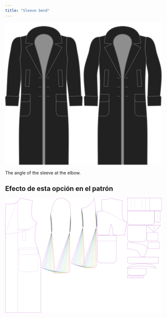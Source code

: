 ```yaml
---
title: "Sleeve bend"
---
```


![Sleeve bend](./sleevebend.svg)

The angle of the sleeve at the elbow.

## Efecto de esta opción en el patrón

![This image shows the effect of this option by superimposing several variants that have a different value for this option](carlton_sleevebend_sample.svg "Effect of this option on the pattern")
